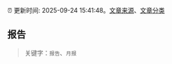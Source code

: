 :alarm_clock: 更新时间: 2025-09-24 15:41:48。[文章来源](/README.md)、[文章分类](/TAGS.md)

## 报告


> 关键字：`报告`、`月报`



